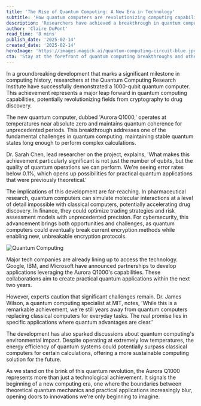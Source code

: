 ```yaml
---
title: 'The Rise of Quantum Computing: A New Era in Technology'
subtitle: 'How quantum computers are revolutionizing computing capabilities'
description: 'Researchers have achieved a breakthrough in quantum computing with a 1000-qubit computer, marking a new era in computing capabilities and potential applications across industries.'
author: 'Claire DuPont'
read_time: '8 mins'
publish_date: '2025-02-14'
created_date: '2025-02-14'
heroImage: 'https://images.magick.ai/quantum-computing-circuit-blue.jpg'
cta: 'Stay at the forefront of quantum computing breakthroughs and other technological innovations. Follow us on LinkedIn for daily updates on groundbreaking tech developments.'
---
```


In a groundbreaking development that marks a significant milestone in computing history, researchers at the Quantum Computing Research Institute have successfully demonstrated a 1000-qubit quantum computer. This achievement represents a major leap forward in quantum computing capabilities, potentially revolutionizing fields from cryptography to drug discovery.

The new quantum computer, dubbed 'Aurora Q1000,' operates at temperatures near absolute zero and maintains quantum coherence for unprecedented periods. This breakthrough addresses one of the fundamental challenges in quantum computing: maintaining stable quantum states long enough to perform complex calculations.

Dr. Sarah Chen, lead researcher on the project, explains, 'What makes this achievement particularly significant is not just the number of qubits, but the quality of quantum operations we can perform. We're seeing error rates below 0.1%, which opens up possibilities for practical quantum applications that were previously theoretical.'

The implications of this development are far-reaching. In pharmaceutical research, quantum computers can simulate molecular interactions at a level of detail impossible with classical computers, potentially accelerating drug discovery. In finance, they could optimize trading strategies and risk assessment models with unprecedented precision. For cybersecurity, this advancement brings both opportunities and challenges, as quantum computers could eventually break current encryption methods while enabling new, unbreakable encryption protocols.

![Quantum Computing](https://i.magick.ai/PIXE/1738406181200_magick_img.webp)

Major tech companies are already lining up to access the technology. Google, IBM, and Microsoft have announced partnerships to develop applications leveraging the Aurora Q1000's capabilities. These collaborations aim to create practical quantum applications within the next two years.

However, experts caution that significant challenges remain. Dr. James Wilson, a quantum computing specialist at MIT, notes, 'While this is a remarkable achievement, we're still years away from quantum computers replacing classical computers for everyday tasks. The real promise lies in specific applications where quantum advantages are clear.'

The development has also sparked discussions about quantum computing's environmental impact. Despite operating at extremely low temperatures, the energy efficiency of quantum systems could potentially surpass classical computers for certain calculations, offering a more sustainable computing solution for the future.

As we stand on the brink of this quantum revolution, the Aurora Q1000 represents more than just a technological achievement. It signals the beginning of a new computing era, one where the boundaries between theoretical quantum mechanics and practical applications increasingly blur, opening doors to innovations we're only beginning to imagine.